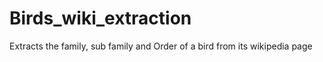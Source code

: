 # Birds_wiki_extraction
Extracts the family, sub family and Order of a bird from its wikipedia page
